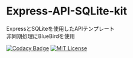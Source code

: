 # Express-API-SQLite-kit
ExpressとSQLiteを使用したAPIテンプレート  
非同期処理にBlueBirdを使用  

[![Codacy Badge](https://api.codacy.com/project/badge/Grade/24df3ba6460847b6af7e10eb442ea769)](https://www.codacy.com/app/Kento75/Express-API-SQLite-kit?utm_source=github.com&amp;utm_medium=referral&amp;utm_content=Kento75/Express-API-SQLite-kit&amp;utm_campaign=Badge_Grade)
[![MIT License](http://img.shields.io/badge/license-MIT-blue.svg?style=flat)](LICENSE)
